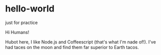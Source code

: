 # hello-world
just for practice


Hi Humans!

Hubot here, I like Node.js and Coffeescript (that's what I'm nade of!).
I've had taces on the moon and find them far superior to Earth tacos.
